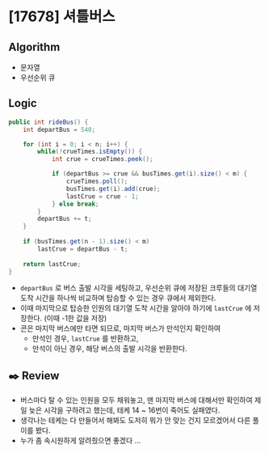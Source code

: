 # [17678] 셔틀버스

## Algorithm
- 문자열
- 우선순위 큐

## Logic

```java
public int rideBus() {
    int departBus = 540;

    for (int i = 0; i < n; i++) {
        while(!crueTimes.isEmpty()) {
            int crue = crueTimes.peek();

            if (departBus >= crue && busTimes.get(i).size() < m) {
                crueTimes.poll();
                busTimes.get(i).add(crue);
                lastCrue = crue - 1;
            } else break;
        }
        departBus += t;
    }
    
    if (busTimes.get(n - 1).size() < m) 
        lastCrue = departBus - t;
    
    return lastCrue;
}
```
- `departBus` 로 버스 출발 시각을 세팅하고, 우선순위 큐에 저장된 크루들의 대기열 도착 시간을 하나씩 비교하며 탑승할 수 있는 경우 큐에서 제외한다.
- 이때 마지막으로 탑승한 인원의 대기열 도착 시간을 알아야 하기에 `lastCrue` 에 저장한다. (이때 -1한 값을 저장)
- 콘은 마지막 버스에만 타면 되므로, 마지막 버스가 만석인지 확인하여
  - 만석인 경우, `lastCrue` 를 반환하고,
  - 만석이 아닌 경우, 해당 버스의 출발 시각을 반환한다.

## :black_nib: **Review**
- 버스마다 탈 수 있는 인원을 모두 채워놓고, 맨 마지막 버스에 대해서만 확인하여 제일 늦은 시각을 구하려고 했는데, 테케 14 ~ 16번이 죽어도 실패였다.
- 생각나는 테케는 다 만들어서 해봐도 도저히 뭐가 안 맞는 건지 모르겠어서 다른 풀이를 봤다.
- 누가 좀 속시원하게 알려줬으면 좋겠다 ...